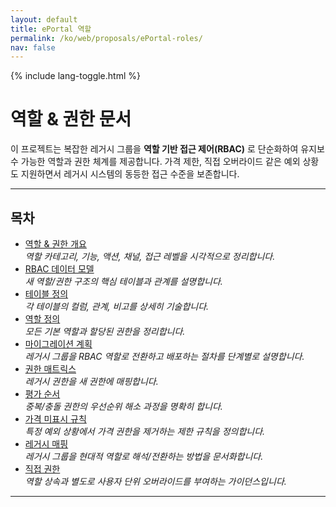 ```yaml
---
layout: default
title: ePortal 역할
permalink: /ko/web/proposals/ePortal-roles/
nav: false
---
```


{% include lang-toggle.html %}

# 역할 & 권한 문서

이 프로젝트는 복잡한 레거시 그룹을 **역할 기반 접근 제어(RBAC)** 로 단순화하여 유지보수 가능한 역할과 권한 체계를 제공합니다. 가격 제한, 직접 오버라이드 같은 예외 상황도 지원하면서 레거시 시스템의 동등한 접근 수준을 보존합니다.

---

## 목차
- [역할 & 권한 개요](./structure-overview/)  
  *역할 카테고리, 기능, 액션, 채널, 접근 레벨을 시각적으로 정리합니다.*
- [RBAC 데이터 모델](./data-model/)  
  *새 역할/권한 구조의 핵심 테이블과 관계를 설명합니다.*
- [테이블 정의](./table-definitions/)  
  *각 테이블의 컬럼, 관계, 비고를 상세히 기술합니다.*
- [역할 정의](./role-definitions/)  
  *모든 기본 역할과 할당된 권한을 정리합니다.*
- [마이그레이션 계획](./migration-plan/)  
  *레거시 그룹을 RBAC 역할로 전환하고 배포하는 절차를 단계별로 설명합니다.*
- [권한 매트릭스](./privilege-matrix/)  
  *레거시 권한을 새 권한에 매핑합니다.*
- [평가 순서](./evaluation-order/)  
  *중복/충돌 권한의 우선순위 해소 과정을 명확히 합니다.*
- [가격 미표시 규칙](./no-pricing-rules/)  
  *특정 예외 상황에서 가격 권한을 제거하는 제한 규칙을 정의합니다.*
- [레거시 매핑](./legacy-mapping/)  
  *레거시 그룹을 현대적 역할로 해석/전환하는 방법을 문서화합니다.*
- [직접 권한](./direct-privileges/)  
  *역할 상속과 별도로 사용자 단위 오버라이드를 부여하는 가이던스입니다.*

---
